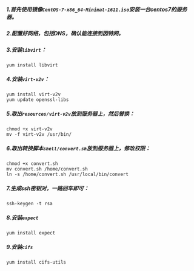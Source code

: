 ##### 1.首先使用镜像`CentOS-7-x86_64-Minimal-1611.iso`安装一台centos7的服务器。

##### 2.配置好网络，包括DNS，确认能连接到因特网。

##### 3.安装`libvirt`：

```shell
yum install libvirt
```

##### 4.安装`virt-v2v`：

```shell
yum install virt-v2v
yum update openssl-libs
```

##### 5.取出`resources/virt-v2v`放到服务器上，然后替换：

```shell
chmod +x virt-v2v
mv -f virt-v2v /usr/bin/
```

##### 6.取出转换脚本`shell/convert.sh`放到服务器上，修改权限：

```shell
chmod +x convert.sh
mv convert.sh /home/convert.sh
ln -s /home/convert.sh /usr/local/bin/convert
```

##### 7.生成ssh密钥对，一路回车即可：

```shell
ssh-keygen -t rsa
```

##### 8.安装`expect`

```shell
yum install expect
```

##### 9.安装`cifs`

```
yum install cifs-utils
```

